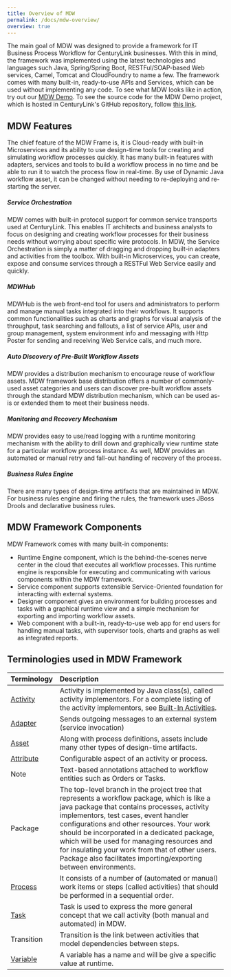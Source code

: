 ```yaml
---
title: Overview of MDW
permalink: /docs/mdw-overview/
overview: true
---
```


The main goal of MDW was designed to provide a framework for IT Business Process Workflow for CenturyLink businesses. With this in mind, the framework was implemented using the latest technologies and languages such Java, Spring/Spring Boot, RESTFul/SOAP-based Web services, Camel, Tomcat and CloudFoundry to name a few.  The framework comes with many built-in, ready-to-use APIs and Services, which can be used without implementing any code. To see what MDW looks like in action, try out our [MDW Demo](https://github.com/CenturyLinkCloud/mdw-demo). To see the source code for the MDW Demo project, which is hosted in CenturyLink's GitHub repository, follow [this link](https://github.com/CenturyLinkCloud/mdw-demo).

## MDW Features    
The chief feature of the MDW Frame is, it is Cloud-ready with built-in Microservices and its ability to use design-time tools for creating and simulating workflow processes quickly. It has many built-in features with adapters, services and tools to build a workflow process in no time and be able to run it to watch the process flow in real-time. By use of Dynamic Java workflow asset, it can be changed without needing to re-deploying and re-starting the server.  

##### Service Orchestration
MDW comes with built-in protocol support for common service transports used at CenturyLink. This enables IT architects and business analysts to focus on designing and creating workflow processes for their business needs without worrying about specific wire protocols. In MDW, the Service Orchestration is simply a matter of dragging and dropping built-in adapters and activities from the toolbox. With built-in Microservices, you can create, expose and consume services through a RESTFul Web Service easily and quickly.  

##### MDWHub
MDWHub is the web front-end tool for users and administrators to perform and manage manual tasks integrated into their workflows. It supports common functionalities such as charts and graphs for visual analysis of the throughput, task searching and fallouts, a list of service APIs, user and group management, system environment info and messaging with Http Poster for sending and receiving Web Service calls, and much more. 

##### Auto Discovery of Pre-Built Workflow Assets
MDW provides a distribution mechanism to encourage reuse of workflow assets. MDW framework base distribution offers a number of commonly-used asset categories and 
users can discover pre-built workflow assets through the standard MDW distribution mechanism, which can be used as-is or extended them to meet their business needs. 

##### Monitoring and Recovery Mechanism
MDW provides easy to use/read logging with a runtime monitoring mechanism with the ability to drill down and graphically view runtime state for a particular workflow process instance. As well, MDW provides an automated or manual retry and fall-out handling of recovery of the process.

##### Business Rules Engine 
There are many types of design-time artifacts that are maintained in MDW. For business rules engine and firing the rules, the framework uses JBoss Drools and declarative business rules.


## MDW Framework Components
MDW Framework comes with many built-in components:
- Runtime Engine component, which is the behind-the-scenes nerve center in the cloud that executes all workflow processes.  This runtime engine is responsible for executing and communicating with various components within the MDW framework. 
- Service component supports extensible Service-Oriented foundation for interacting with external systems.
- Designer component gives an environment for building processes and tasks with a graphical runtime view and a simple mechanism for exporting and importing workflow assets. 
- Web component with a built-in, ready-to-use web app for end users for handling manual tasks, with supervisor tools, charts and graphs as well as integrated reports.    

## Terminologies used in MDW Framework

  Terminology     | Description    |
  ----------------|:---------------|
  [Activity](http://centurylinkcloud.github.io/mdw/docs/help/implementor.html) | Activity is implemented by Java class(s), called activity implementors. For a complete listing of the activity implementors, see [Built-In Activities](http://centurylinkcloud.github.io/mdw/docs/development/built-in-activities/).
  [Adapter](http://centurylinkcloud.github.io/mdw/docs/help/AdapterActivityBase.html) | Sends outgoing messages to an external system (service invocation)
  [Asset](http://centurylinkcloud.github.io/mdw/docs/help/assets.html) | Along with process definitions, assets include many other types of design-time artifacts. 
  [Attribute](http://centurylinkcloud.github.io/mdw/docs/help/taskAction.html) | Configurable aspect of an activity or process.  
  Note | Text-based annotations attached to workflow entities such as Orders or Tasks.  
  Package | The top-level branch in the project tree that represents a workflow package, which is like a java package that contains processes, activity implementors, test cases, event handler configurations and other resources. Your work should be incorporated in a dedicated package, which will be used for managing resources and for insulating your work from that of other users.  Package also facilitates importing/exporting between environments.
  [Process](http://centurylinkcloud.github.io/mdw/docs/help/process.html) | It consists of a number of (automated or manual) work items or steps (called activities) that should be performed in a sequential order. 
  [Task](http://centurylinkcloud.github.io/mdw/docs/help/taskAction.html) | Task is used to express the more general concept that we call activity (both manual and automated) in MDW.
  Transition |Transition is the link between activities that model dependencies between steps. 
  [Variable](http://centurylinkcloud.github.io/mdw/docs/help/variable.html) | A variable has a name and will be give a specific value at runtime. 

  
  
  
  
  
  
  
  
  
  
  
  
  
  
  
  
  
 
